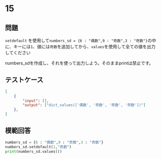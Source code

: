 # 15
## 問題

`setdefault` を使用して`numbers_sd = {6 : "偶数",9 : "奇数",3 : "奇数"}`の中に、キーには`1`、値には`奇数`を追加してから、`values`を使用して全ての値を出力してください

numbers_sdを作成し、それを使って出力しよう。そのままprintは禁止です。
## テストケース


```json
[
	{
		"input": [],
		"output": ["dict_values(['偶数', '奇数', '奇数', '奇数'])"]
  	},
]
```

## 模範回答
```python
numbers_sd = {6 : "偶数",9 : "奇数",3 : "奇数"}
numbers_sd.setdefault(1,"奇数")
print(numbers_sd.values())
```